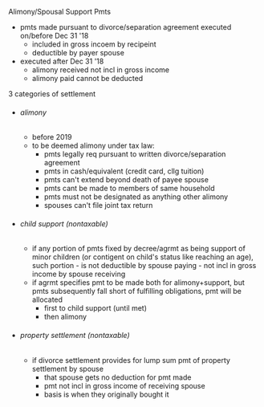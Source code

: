 Alimony/Spousal Support Pmts
- pmts made pursuant to divorce/separation agreement executed on/before Dec 31 '18
	- included in gross incoem by recipeint
	- deductible by payer spouse
- executed after Dec 31 '18
	- alimony received not incl in gross income
	- alimony paid cannot be deducted

3 categories of settlement
- ###### alimony
	- before 2019
	- to be deemed alimony under tax law:
		- pmts legally req pursuant to written divorce/separation agreement
		- pmts in cash/equivalent (credit card, cllg tuition)
		- pmts can't extend beyond death of payee spouse
		- pmts cant be made to members of same household
		- pmts must not be designated as anything other alimony
		- spouses can't file joint tax return
- ###### child support (nontaxable)
	- if any portion of pmts fixed by decree/agrmt as being support of minor children (or contigent on child's status like reaching an age), such portion
			- is not deductible by spouse paying
			- not incl in gross income by spouse receiving
	- if agrmt specifies pmt to be made both for alimony+support, but pmts subsequently fall short of fulfilling obligations, pmt will be allocated
		- first to child support (until met)
		- then alimony
- ###### property settlement (nontaxable)
	- if divorce settlement provides for lump sum pmt of property settlement by spouse
		- that spouse gets no deduction for pmt made
		- pmt not incl in gross income of receiving spouse 
		- basis is when they originally bought it 